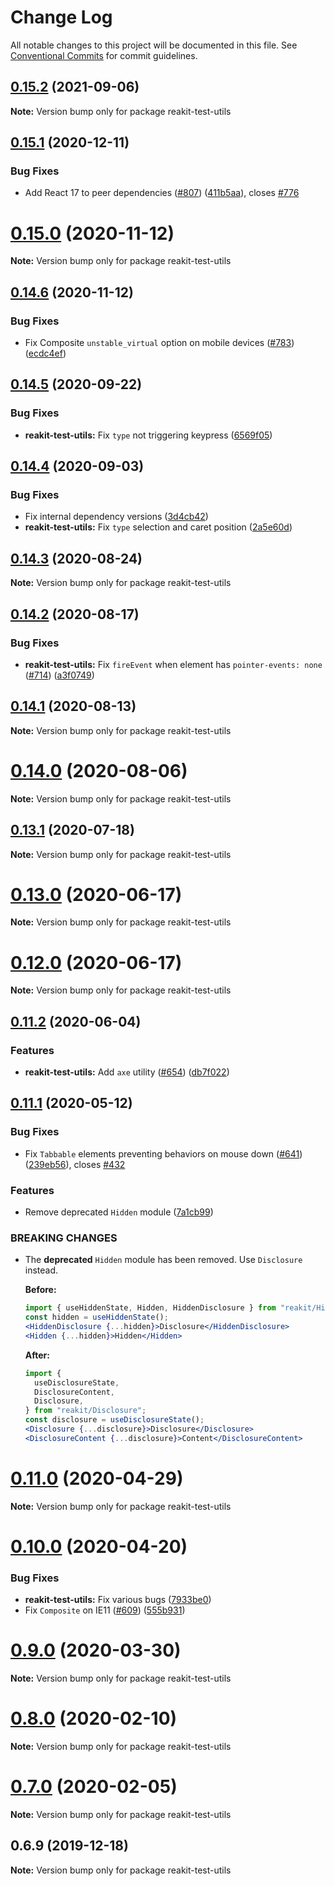 # Change Log

All notable changes to this project will be documented in this file.
See [Conventional Commits](https://conventionalcommits.org) for commit guidelines.

## [0.15.2](https://github.com/reakit/reakit/tree/master/packages/reakit-test-utils/compare/reakit-test-utils@0.15.1...reakit-test-utils@0.15.2) (2021-09-06)

**Note:** Version bump only for package reakit-test-utils





## [0.15.1](https://github.com/reakit/reakit/tree/master/packages/reakit-test-utils/compare/reakit-test-utils@0.15.0...reakit-test-utils@0.15.1) (2020-12-11)


### Bug Fixes

* Add React 17 to peer dependencies ([#807](https://github.com/reakit/reakit/tree/master/packages/reakit-test-utils/issues/807)) ([411b5aa](https://github.com/reakit/reakit/tree/master/packages/reakit-test-utils/commit/411b5aa8adf63f3149b40db6a499e65b58929b29)), closes [#776](https://github.com/reakit/reakit/tree/master/packages/reakit-test-utils/issues/776)





# [0.15.0](https://github.com/reakit/reakit/tree/master/packages/reakit-test-utils/compare/reakit-test-utils@0.14.6...reakit-test-utils@0.15.0) (2020-11-12)

**Note:** Version bump only for package reakit-test-utils





## [0.14.6](https://github.com/reakit/reakit/tree/master/packages/reakit-test-utils/compare/reakit-test-utils@0.14.5...reakit-test-utils@0.14.6) (2020-11-12)


### Bug Fixes

* Fix Composite `unstable_virtual` option on mobile devices ([#783](https://github.com/reakit/reakit/tree/master/packages/reakit-test-utils/issues/783)) ([ecdc4ef](https://github.com/reakit/reakit/tree/master/packages/reakit-test-utils/commit/ecdc4ef8ddd72ef136d8c72d969a3fe73505fd74))





## [0.14.5](https://github.com/reakit/reakit/tree/master/packages/reakit-test-utils/compare/reakit-test-utils@0.14.4...reakit-test-utils@0.14.5) (2020-09-22)


### Bug Fixes

* **reakit-test-utils:** Fix `type` not triggering keypress ([6569f05](https://github.com/reakit/reakit/tree/master/packages/reakit-test-utils/commit/6569f052bdc7cbd44d68f31038b0843003a063f4))





## [0.14.4](https://github.com/reakit/reakit/tree/master/packages/reakit-test-utils/compare/reakit-test-utils@0.14.3...reakit-test-utils@0.14.4) (2020-09-03)


### Bug Fixes

* Fix internal dependency versions ([3d4cb42](https://github.com/reakit/reakit/tree/master/packages/reakit-test-utils/commit/3d4cb4217a52ec719e8a2823d21e08c7cc42dd30))
* **reakit-test-utils:** Fix `type` selection and caret position ([2a5e60d](https://github.com/reakit/reakit/tree/master/packages/reakit-test-utils/commit/2a5e60dcf639f64d7e588e5fba49397f4fd6a75d))





## [0.14.3](https://github.com/reakit/reakit/tree/master/packages/reakit-test-utils/compare/reakit-test-utils@0.14.2...reakit-test-utils@0.14.3) (2020-08-24)

**Note:** Version bump only for package reakit-test-utils





## [0.14.2](https://github.com/reakit/reakit/tree/master/packages/reakit-test-utils/compare/reakit-test-utils@0.14.1...reakit-test-utils@0.14.2) (2020-08-17)


### Bug Fixes

* **reakit-test-utils:** Fix `fireEvent` when element has `pointer-events: none` ([#714](https://github.com/reakit/reakit/tree/master/packages/reakit-test-utils/issues/714)) ([a3f0749](https://github.com/reakit/reakit/tree/master/packages/reakit-test-utils/commit/a3f07497a9aa8f8cef7687feabd277bd69eddbb8))





## [0.14.1](https://github.com/reakit/reakit/tree/master/packages/reakit-test-utils/compare/reakit-test-utils@0.14.0...reakit-test-utils@0.14.1) (2020-08-13)

**Note:** Version bump only for package reakit-test-utils





# [0.14.0](https://github.com/reakit/reakit/tree/master/packages/reakit-test-utils/compare/reakit-test-utils@0.13.1...reakit-test-utils@0.14.0) (2020-08-06)

**Note:** Version bump only for package reakit-test-utils





## [0.13.1](https://github.com/reakit/reakit/tree/master/packages/reakit-test-utils/compare/reakit-test-utils@0.13.0...reakit-test-utils@0.13.1) (2020-07-18)

**Note:** Version bump only for package reakit-test-utils





# [0.13.0](https://github.com/reakit/reakit/tree/master/packages/reakit-test-utils/compare/reakit-test-utils@0.12.0...reakit-test-utils@0.13.0) (2020-06-17)

**Note:** Version bump only for package reakit-test-utils





# [0.12.0](https://github.com/reakit/reakit/tree/master/packages/reakit-test-utils/compare/reakit-test-utils@0.11.2...reakit-test-utils@0.12.0) (2020-06-17)

**Note:** Version bump only for package reakit-test-utils





## [0.11.2](https://github.com/reakit/reakit/tree/master/packages/reakit-test-utils/compare/reakit-test-utils@0.11.1...reakit-test-utils@0.11.2) (2020-06-04)


### Features

* **reakit-test-utils:** Add `axe` utility ([#654](https://github.com/reakit/reakit/tree/master/packages/reakit-test-utils/issues/654)) ([db7f022](https://github.com/reakit/reakit/tree/master/packages/reakit-test-utils/commit/db7f02297e7c08c3e3085bd9677ad2b24fe5f09d))





## [0.11.1](https://github.com/reakit/reakit/tree/master/packages/reakit-test-utils/compare/reakit-test-utils@0.11.0...reakit-test-utils@0.11.1) (2020-05-12)


### Bug Fixes

* Fix `Tabbable` elements preventing behaviors on mouse down ([#641](https://github.com/reakit/reakit/tree/master/packages/reakit-test-utils/issues/641)) ([239eb56](https://github.com/reakit/reakit/tree/master/packages/reakit-test-utils/commit/239eb5622a1a02cd6f69c857bb725c8250dad155)), closes [#432](https://github.com/reakit/reakit/tree/master/packages/reakit-test-utils/issues/432)


### Features

* Remove deprecated `Hidden` module ([7a1cb99](https://github.com/reakit/reakit/tree/master/packages/reakit-test-utils/commit/7a1cb99b96d11900c16aade43fa154eb3b54d635))


### BREAKING CHANGES

* The **deprecated** `Hidden` module has been removed. Use `Disclosure` instead.

  **Before:**
  ```jsx
  import { useHiddenState, Hidden, HiddenDisclosure } from "reakit/Hidden";
  const hidden = useHiddenState();
  <HiddenDisclosure {...hidden}>Disclosure</HiddenDisclosure>
  <Hidden {...hidden}>Hidden</Hidden>
  ```

  **After:**
  ```jsx
  import {
    useDisclosureState,
    DisclosureContent,
    Disclosure,
  } from "reakit/Disclosure";
  const disclosure = useDisclosureState();
  <Disclosure {...disclosure}>Disclosure</Disclosure>
  <DisclosureContent {...disclosure}>Content</DisclosureContent>
  ```





# [0.11.0](https://github.com/reakit/reakit/tree/master/packages/reakit-test-utils/compare/reakit-test-utils@0.10.0...reakit-test-utils@0.11.0) (2020-04-29)

**Note:** Version bump only for package reakit-test-utils





# [0.10.0](https://github.com/reakit/reakit/tree/master/packages/reakit-test-utils/compare/reakit-test-utils@0.9.0...reakit-test-utils@0.10.0) (2020-04-20)


### Bug Fixes

* **reakit-test-utils:** Fix various bugs ([7933be0](https://github.com/reakit/reakit/tree/master/packages/reakit-test-utils/commit/7933be03a9cac40e32e176d3bb213a35af1457b3))
* Fix `Composite` on IE11 ([#609](https://github.com/reakit/reakit/tree/master/packages/reakit-test-utils/issues/609)) ([555b931](https://github.com/reakit/reakit/tree/master/packages/reakit-test-utils/commit/555b931de003a81a635ed1d980d67f9c62fb91e0))





# [0.9.0](https://github.com/reakit/reakit/tree/master/packages/reakit-test-utils/compare/reakit-test-utils@0.8.0...reakit-test-utils@0.9.0) (2020-03-30)

**Note:** Version bump only for package reakit-test-utils





# [0.8.0](https://github.com/reakit/reakit/tree/master/packages/reakit-test-utils/compare/reakit-test-utils@0.7.0...reakit-test-utils@0.8.0) (2020-02-10)

**Note:** Version bump only for package reakit-test-utils





# [0.7.0](https://github.com/reakit/reakit/tree/master/packages/reakit-test-utils/compare/reakit-test-utils@0.6.9...reakit-test-utils@0.7.0) (2020-02-05)

**Note:** Version bump only for package reakit-test-utils





## 0.6.9 (2019-12-18)

**Note:** Version bump only for package reakit-test-utils
